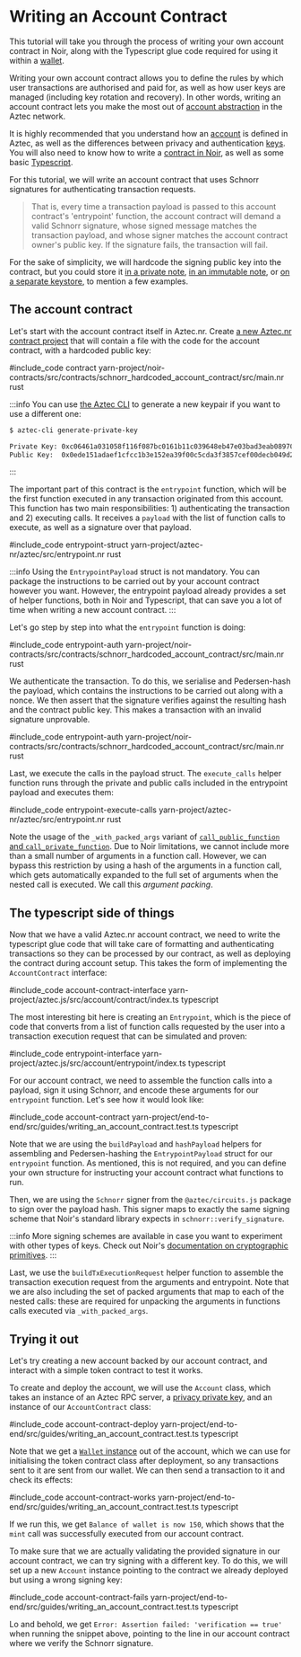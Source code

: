 # Writing an Account Contract

This tutorial will take you through the process of writing your own account contract in Noir, along with the Typescript glue code required for using it within a [wallet](./main.md).

Writing your own account contract allows you to define the rules by which user transactions are authorised and paid for, as well as how user keys are managed (including key rotation and recovery). In other words, writing an account contract lets you make the most out of [account abstraction](../../concepts/foundation/accounts/main.md#what-is-account-abstraction) in the Aztec network.

It is highly recommended that you understand how an [account](../../concepts/foundation/accounts/main.md) is defined in Aztec, as well as the differences between privacy and authentication [keys](../../concepts/foundation/accounts/keys.md). You will also need to know how to write a [contract in Noir](../contracts/main.md), as well as some basic [Typescript](https://www.typescriptlang.org/).

For this tutorial, we will write an account contract that uses Schnorr signatures for authenticating transaction requests.

> That is, every time a transaction payload is passed to this account contract's 'entrypoint' function, the account contract will demand a valid Schnorr signature, whose signed message matches the transaction payload, and whose signer matches the account contract owner's public key. If the signature fails, the transaction will fail.

For the sake of simplicity, we will hardcode the signing public key into the contract, but you could store it [in a private note](../../concepts/foundation/accounts/keys.md#using-a-private-note), [in an immutable note](../../concepts/foundation/accounts/keys.md#using-an-immutable-private-note), or [on a separate keystore](../../concepts/foundation/accounts/keys.md#using-a-separate-keystore), to mention a few examples.

## The account contract

Let's start with the account contract itself in Aztec.nr. Create [a new Aztec.nr contract project](../contracts/main.md) that will contain a file with the code for the account contract, with a hardcoded public key:

#include_code contract yarn-project/noir-contracts/src/contracts/schnorr_hardcoded_account_contract/src/main.nr rust

:::info
You can use [the Aztec CLI](../cli/main.md) to generate a new keypair if you want to use a different one:
```bash
$ aztec-cli generate-private-key
```

```bash
Private Key: 0xc06461a031058f116f087bc0161b11c039648eb47e03bad3eab089709bf9b8ae
Public Key:  0x0ede151adaef1cfcc1b3e152ea39f00c5cda3f3857cef00decb049d283672dc713c0e184340407e796411f74b7383252f1406272b58fccad6fee203f8a6db474
```
:::

The important part of this contract is the `entrypoint` function, which will be the first function executed in any transaction originated from this account. This function has two main responsibilities: 1) authenticating the transaction and 2) executing calls. It receives a `payload` with the list of function calls to execute, as well as a signature over that payload.

#include_code entrypoint-struct yarn-project/aztec-nr/aztec/src/entrypoint.nr rust

:::info
Using the `EntrypointPayload` struct is not mandatory. You can package the instructions to be carried out by your account contract however you want. However, the entrypoint payload already provides a set of helper functions, both in Noir and Typescript, that can save you a lot of time when writing a new account contract.
:::

Let's go step by step into what the `entrypoint` function is doing:

#include_code entrypoint-auth yarn-project/noir-contracts/src/contracts/schnorr_hardcoded_account_contract/src/main.nr rust

We authenticate the transaction. To do this, we serialise and Pedersen-hash the payload, which contains the instructions to be carried out along with a nonce. We then assert that the signature verifies against the resulting hash and the contract public key. This makes a transaction with an invalid signature unprovable.

#include_code entrypoint-auth yarn-project/noir-contracts/src/contracts/schnorr_hardcoded_account_contract/src/main.nr rust

Last, we execute the calls in the payload struct. The `execute_calls` helper function runs through the private and public calls included in the entrypoint payload and executes them:

#include_code entrypoint-execute-calls yarn-project/aztec-nr/aztec/src/entrypoint.nr rust

Note the usage of the `_with_packed_args` variant of [`call_public_function` and `call_private_function`](../contracts/functions.md#calling-functions). Due to Noir limitations, we cannot include more than a small number of arguments in a function call. However, we can bypass this restriction by using a hash of the arguments in a function call, which gets automatically expanded to the full set of arguments when the nested call is executed. We call this _argument packing_.

## The typescript side of things

Now that we have a valid Aztec.nr account contract, we need to write the typescript glue code that will take care of formatting and authenticating transactions so they can be processed by our contract, as well as deploying the contract during account setup. This takes the form of implementing the `AccountContract` interface:

#include_code account-contract-interface yarn-project/aztec.js/src/account/contract/index.ts typescript

The most interesting bit here is creating an `Entrypoint`, which is the piece of code that converts from a list of function calls requested by the user into a transaction execution request that can be simulated and proven:

#include_code entrypoint-interface yarn-project/aztec.js/src/account/entrypoint/index.ts typescript

For our account contract, we need to assemble the function calls into a payload, sign it using Schnorr, and encode these arguments for our `entrypoint` function. Let's see how it would look like:

#include_code account-contract yarn-project/end-to-end/src/guides/writing_an_account_contract.test.ts typescript

Note that we are using the `buildPayload` and `hashPayload` helpers for assembling and Pedersen-hashing the `EntrypointPayload` struct for our `entrypoint` function. As mentioned, this is not required, and you can define your own structure for instructing your account contract what functions to run.

Then, we are using the `Schnorr` signer from the `@aztec/circuits.js` package to sign over the payload hash. This signer maps to exactly the same signing scheme that Noir's standard library expects in `schnorr::verify_signature`. 

:::info
More signing schemes are available in case you want to experiment with other types of keys. Check out Noir's [documentation on cryptographic primitives](https://noir-lang.org/standard_library/cryptographic_primitives).
:::

Last, we use the `buildTxExecutionRequest` helper function to assemble the transaction execution request from the arguments and entrypoint. Note that we are also including the set of packed arguments that map to each of the nested calls: these are required for unpacking the arguments in functions calls executed via `_with_packed_args`.

## Trying it out

Let's try creating a new account backed by our account contract, and interact with a simple token contract to test it works.

<!-- TODO: Link to docs showing how to get an instance of Aztec RPC server  -->
To create and deploy the account, we will use the `Account` class, which takes an instance of an Aztec RPC server, a [privacy private key](../../concepts/foundation/accounts/keys.md#privacy-keys), and an instance of our `AccountContract` class:

#include_code account-contract-deploy yarn-project/end-to-end/src/guides/writing_an_account_contract.test.ts typescript

Note that we get a [`Wallet` instance](./main.md) out of the account, which we can use for initialising the token contract class after deployment, so any transactions sent to it are sent from our wallet. We can then send a transaction to it and check its effects:

#include_code account-contract-works yarn-project/end-to-end/src/guides/writing_an_account_contract.test.ts typescript

If we run this, we get `Balance of wallet is now 150`, which shows that the `mint` call was successfully executed from our account contract.

To make sure that we are actually validating the provided signature in our account contract, we can try signing with a different key. To do this, we will set up a new `Account` instance pointing to the contract we already deployed but using a wrong signing key:

#include_code account-contract-fails yarn-project/end-to-end/src/guides/writing_an_account_contract.test.ts typescript

Lo and behold, we get `Error: Assertion failed: 'verification == true'` when running the snippet above, pointing to the line in our account contract where we verify the Schnorr signature.